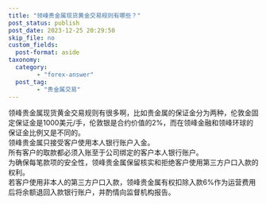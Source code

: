 ```yaml
---
title: "领峰贵金属现货黄金交易规则有哪些？"
post_status: publish
post_date: 2023-12-25 20:29:50
skip_file: no
custom_fields: 
  post-format: aside
taxonomy:
  category:
        - "forex-answer"
  post_tag:
        - "贵金属交易"
---
```


领峰贵金属现货黄金交易规则有很多啊，比如贵金属的保证金分为两种，伦敦金固定保证金是1000美元/手，伦敦银是合约价值的2%，而在领峰金融和领峰环球的保证金比例又是不同的。  
领峰贵金属只接受客户使用本人银行账户入金。  
所有客户的取款都必须入账至于公司绑定的客户本人银行账户。  
为确保每笔款项的安全性，领峰贵金属保留核实和拒绝客户使用第三方户口入款的权利。  
若客户使用非本人的第三方户口入款，领峰贵金属有权扣除入款6%作为运营费用后将余额退回入款银行账户，并酌情向监督机构报告。

